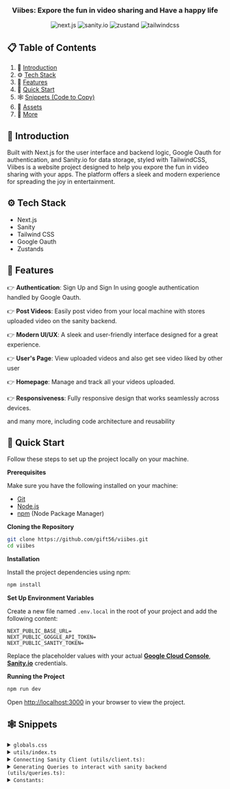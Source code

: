 <div align="center">
 <h3 align="center">Viibes: Expore the fun in video sharing and Have a happy life</h3>
 
  <div>
    <img src="https://img.shields.io/badge/-Next.JS-black?style=for-the-badge&logoColor=white&logo=nextdotjs&color=black" alt="next.js" />
    <img src="https://img.shields.io/badge/-Sanity.io-black?style=for-the-badge&logo=sanity&logoColor=white&color=F03E2F" alt="sanity.io" />
<img src="https://img.shields.io/badge/-Zustand-black?style=for-the-badge&logoColor=white&logo=zustand&color=8B5CF6" alt="zustand" />
    <img src="https://img.shields.io/badge/-Tailwind_CSS-black?style=for-the-badge&logoColor=white&logo=tailwindcss&color=06B6D4" alt="tailwindcss" />
  </div>
</div>

## 📋 <a name="table">Table of Contents</a>

1. 🤖 [Introduction](#introduction)
2. ⚙️ [Tech Stack](#tech-stack)
3. 🔋 [Features](#features)
4. 🤸 [Quick Start](#quick-start)
5. 🕸️ [Snippets (Code to Copy)](#snippets)
6. 🔗 [Assets](#links)
7. 🚀 [More](#more)

## <a name="introduction">🤖 Introduction</a>

Built with Next.js for the user interface and backend logic, Google Oauth for authentication, and Sanity.io for data storage, styled with TailwindCSS, Viibes is a website project designed to help you expore the fun in video sharing with your apps. The platform offers a sleek and modern experience for spreading the joy in entertainment.

## <a name="tech-stack">⚙️ Tech Stack</a>

- Next.js
- Sanity
- Tailwind CSS
- Google Oauth
- Zustands

## <a name="features">🔋 Features</a>

👉 **Authentication**: Sign Up and Sign In using google authentication handled by Google Oauth.

👉 **Post Videos**: Easily post video from your local machine with stores uploaded video on the sanity backend.

👉 **Modern UI/UX**: A sleek and user-friendly interface designed for a great experience.

👉 **User's Page**: View uploaded videos and also get see video liked by other user

👉 **Homepage**: Manage and track all your videos uploaded.

👉 **Responsiveness**: Fully responsive design that works seamlessly across devices.

and many more, including code architecture and reusability

## <a name="quick-start">🤸 Quick Start</a>

Follow these steps to set up the project locally on your machine.

**Prerequisites**

Make sure you have the following installed on your machine:

- [Git](https://git-scm.com/)
- [Node.js](https://nodejs.org/en)
- [npm](https://www.npmjs.com/) (Node Package Manager)

**Cloning the Repository**

```bash
git clone https://github.com/gift56/viibes.git
cd viibes
```

**Installation**

Install the project dependencies using npm:

```bash
npm install
```

**Set Up Environment Variables**

Create a new file named `.env.local` in the root of your project and add the following content:

```env
NEXT_PUBLIC_BASE_URL=
NEXT_PUBLIC_GOGGLE_API_TOKEN=
NEXT_PUBLIC_SANITY_TOKEN=
```

Replace the placeholder values with your actual **[Google Cloud Console](https://cloud.google.console/)**, **[Sanity.io](https://sanity.io)** credentials.

**Running the Project**

```bash
npm run dev
```

Open [http://localhost:3000](http://localhost:3000) in your browser to view the project.

## <a name="snippets">🕸️ Snippets</a>

<details>
<summary><code>globals.css</code></summary>

```css
@tailwind base;
@tailwind components;
@tailwind utilities;

a {
  color: inherit;
  text-decoration: none;
}

@layer base {
  body {
    @apply dark:bg-black dark:text-gray-100 bg-white text-black  transition-colors;
  }
}

.videos::-webkit-scrollbar {
  width: 0px;
}

::-webkit-scrollbar {
  width: 4px;
}

::-webkit-scrollbar-thumb {
  background-color: rgb(237, 237, 237);
  border-radius: 40px;
}

::-webkit-scrollbar-track {
  background-color: transparent;
}

img {
  -webkit-user-drag: none;
  user-select: none;
}

select {
  @apply bg-[url('/selectIcon.svg')] cursor-pointer appearance-none bg-no-repeat bg-[center_right_1rem] dark:bg-[url('/whiteSelect.svg')];
}
```

</details>

<details>
<summary><code>utils/index.ts</code></summary>

```javascript
import axios from "axios";
import jwtDecode from "jwt-decode";

export const BASE_URL = process.env.NEXT_PUBLIC_BASE_URL;

export const createOrGetGoogleUser = async (response: any, addUser: any) => {
  const decoded: { name: string, picture: string, sub: string } = jwtDecode(
    response.credential
  );

  const { name, picture, sub } = decoded;

  const user = {
    _id: sub,
    _type: "user",
    userName: name,
    image: picture,
  };

  addUser(user);

  await axios.post(`${BASE_URL}/api/auth`, user);
};
```

</details>

<details>
<summary><code>Connecting Sanity Client (utils/client.ts):</code></summary>

```javascript
import { createClient } from "@sanity/client";

export const client = createClient({
  projectId: "t0pze2mn",
  dataset: "production",
  apiVersion: "2023-05-03",
  useCdn: false,
  token: process.env.NEXT_PUBLIC_SANITY_TOKEN,
});
```

</details>

<details>
<summary><code>Generating Queries to interact with sanity backend (utils/queries.ts):</code></summary>

```javascript
export const allPostsQuery = () => {
  const query = `*[_type == "post"] | order(_createdAt desc){
      _id,
       caption,
         video{
          asset->{
            _id,
            url
          }
        },
        userId,
        postedBy->{
          _id,
          userName,
          image
        },
      likes,
      comments[]{
        comment,
        _key,
        postedBy->{
        _id,
        userName,
        image
      },
      }
    }`;

  return query;
};

export const postDetailQuery = (postId: string | string[]) => {
  const query = `*[_type == "post" && _id == '${postId}']{
      _id,
       caption,
         video{
          asset->{
            _id,
            url
          }
        },
        userId,
      postedBy->{
        _id,
        userName,
        image
      },
       likes,
      comments[]{
        comment,
        _key,
        postedBy->{
          _ref,
        _id,
      },
      }
    }`;
  return query;
};

export const searchPostsQuery = (searchTerm: string | string[]) => {
  const query = `*[_type == "post" && caption match '${searchTerm}*' || topic match '${searchTerm}*'] {
      _id,
       caption,
         video{
          asset->{
            _id,
            url
          }
        },
        userId,
      postedBy->{
        _id,
        userName,
        image
      },
  likes,
      comments[]{
        comment,
        _key,
        postedBy->{
        _id,
        userName,
        image
      },
      }
    }`;
  return query;
};

export const singleUserQuery = (userId: string | string[]) => {
  const query = `*[_type == "user" && _id == '${userId}']`;

  return query;
};

export const allUsersQuery = () => {
  const query = `*[_type == "user"]`;

  return query;
};

export const userCreatedPostsQuery = (userId: string | string[]) => {
  const query = `*[ _type == 'post' && userId == '${userId}'] | order(_createdAt desc){
      _id,
       caption,
         video{
          asset->{
            _id,
            url
          }
        },
        userId,
      postedBy->{
        _id,
        userName,
        image
      },
   likes,
  
      comments[]{
        comment,
        _key,
        postedBy->{
        _id,
        userName,
        image
      },
      }
    }`;

  return query;
};

export const userLikedPostsQuery = (userId: string | string[]) => {
  const query = `*[_type == 'post' && '${userId}' in likes[]._ref ] | order(_createdAt desc) {
      _id,
       caption,
         video{
          asset->{
            _id,
            url
          }
        },
        userId,
      postedBy->{
        _id,
        userName,
        image
      },
   likes,
  
      comments[]{
        comment,
        _key,
        postedBy->{
        _id,
        userName,
        image
      },
      }
    }`;

  return query;
};

export const topicPostsQuery = (topic: string | string[]) => {
  const query = `*[_type == "post" && topic match '${topic}*'] {
      _id,
       caption,
         video{
          asset->{
            _id,
            url
          }
        },
        userId,
      postedBy->{
        _id,
        userName,
        image
      },
   likes,
  
      comments[]{
        comment,
        _key,
        postedBy->{
        _id,
        userName,
        image
      },
      }
    }`;

  return query;
};
```

</details>

<details>
<summary><code>Constants:</code></summary>

```javascript
import { BsCodeSlash, BsEmojiSunglasses } from "react-icons/bs";
import { IoGameController, IoFastFoodOutline } from "react-icons/io5";
import { GiGalaxy, GiTravelDress } from "react-icons/gi";
import { FaPaw, FaMedal } from "react-icons/fa";

export const topics = [
  {
    name: "coding",
    icon: <BsCodeSlash />,
  },
  {
    name: "comedy",
    icon: <BsEmojiSunglasses />,
  },
  {
    name: "gaming",
    icon: <IoGameController />,
  },
  {
    name: "food",
    icon: <IoFastFoodOutline />,
  },
  {
    name: "dance",
    icon: <GiGalaxy />,
  },
  {
    name: "fashion",
    icon: <GiTravelDress />,
  },
  {
    name: "animals",
    icon: <FaPaw />,
  },
  {
    name: "sports",
    icon: <FaMedal />,
  },
];

export const footerList1 = [
  "About",
  "Newsroom",
  "Store",
  "Contact",
  "Carrers",
  "ByteDance",
  "Creator Directory",
];
export const footerList2 = [
  "Viibes for Good",
  "Advertise",
  "Developers",
  "Transparency",
  "Viibes Rewards",
];
export const footerList3 = [
  "Help",
  "Safety",
  "Terms",
  "Privacy",
  "Creator Portal",
  "Community Guidelines",
];
```

</details>
